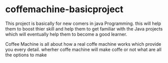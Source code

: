 # coffemachine-basicproject
This project is basically for new comers in java Programming.
this will help them to boost thier skill and help them to get familiar with the Java projects which will eventually help them to become a good learner.

Coffee Machine is all about how a real coffe machine works which provide you every detail. wherher coffe machine will make coffe or not what are all the options to make 
